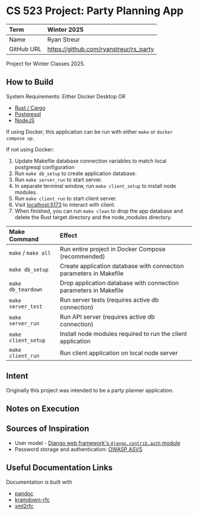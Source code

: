 # CS 523 Project: Party Planning App

| Term       | Winter 2025                            |
| :--------- | :------------------------------------- |
| Name       | Ryan Streur                            |
| GitHub URL | https://github.com/ryanstreur/rs_party |

Project for Winter Classes 2025.

## How to Build

System Requirements: Either Docker Desktop OR

- [Rust / Cargo](https://www.rust-lang.org/tools/install)
- [Postgresql](https://www.postgresql.org/download/)
- [NodeJS](https://nodejs.org/en/download)

If using Docker, this application can be run with either `make` or `docker compose up`.

If not using Docker:

1. Update Makefile database connection variables to match local postgresql configuration
2. Run `make db_setup` to create application database.
3. Run `make server_run` to start server.
4. In separate terminal window, run `make client_setup` to install node modules.
5. Run `make client_run` to start client server.
6. Visit [localhost:5173](http://localhost:5173) to interact with client.
7. When finished, you can run `make clean` to drop the app database and delete the Rust target directory and the node_modules directory.

| Make Command        | Effect                                                             |
| :------------------ | :----------------------------------------------------------------- |
| `make` / `make all` | Run entire project in Docker Compose (recommended)                 |
| `make db_setup`     | Create application database with connection parameters in Makefile |
| `make db_teardown`  | Drop application database with connection parameters in Makefile   |
| `make server_test`  | Run server tests (requires active db connection)                   |
| `make server_run`   | Run API server (requires active db connection)                     |
| `make client_setup` | Install node modules required to run the client application        |
| `make client_run`   | Run client application on local node server                        |

## Intent

Originally this project was intended to be a party planner application. 

## Notes on Execution

## Sources of Inspiration

- User model - [Django web framework's `django.contrib.auth` module](https://docs.djangoproject.com/en/5.1/ref/contrib/auth/)
- Password storage and authentication: [OWASP ASVS](https://raw.githubusercontent.com/OWASP/ASVS/v4.0.3/4.0/OWASP%20Application%20Security%20Verification%20Standard%204.0.3-en.pdf)

## Useful Documentation Links

Documentation is built with

- [pandoc](https://pandoc.org/)
- [kramdown-rfc](https://github.com/cabo/kramdown-rfc)
- [xml2rfc](https://github.com/ietf-tools/xml2rfc)

